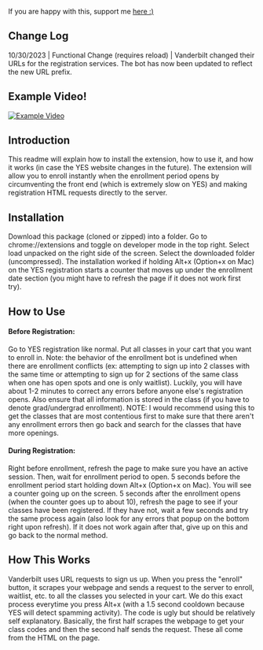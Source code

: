 If you are happy with this, support me [here :)](https://www.buymeacoffee.com/jacksonrusch)

## Change Log
10/30/2023 | Functional Change (requires reload) | Vanderbilt changed their URLs for the registration services. The bot has now been updated to reflect the new URL prefix.

## Example Video!
[![Example Video](https://user-images.githubusercontent.com/72236288/231272399-9ffbd095-120c-43a1-aeeb-1131a1aac8b8.png)](https://youtu.be/e--aPgJUGkE)

## Introduction
This readme will explain how to install the extension, how to use it, and how it works (in case the YES website changes in the future). The extension will allow you to enroll instantly when the enrollment period opens by circumventing the front end (which is extremely slow on YES) and making registration HTML requests directly to the server.

## Installation
Download this package (cloned or zipped) into a folder. Go to chrome://extensions and toggle on developer mode in the top right. Select load unpacked on the right side of the screen. Select the downloaded folder (uncompressed). The installation worked if holding Alt+x (Option+x on Mac) on the YES registration starts a counter that moves up under the enrollment date section (you might have to refresh the page if it does not work first try).

## How to Use
#### Before Registration:
Go to YES registration like normal. Put all classes in your cart that you want to enroll in. Note: the behavior of the enrollment bot is undefined when there are enrollment conflicts (ex: attempting to sign up into 2 classes with the same time or attempting to sign up for 2 sections of the same class when one has open spots and one is only waitlist). Luckily, you will have about 1-2 minutes to correct any errors before anyone else's registration opens. Also ensure that all information is stored in the class (if you have to denote grad/undergrad enrollment). NOTE: I would recommend using this to get the classes that are most contentious first to make sure that there aren't any enrollment errors then go back and search for the classes that have more openings.

#### During Registration:
Right before enrollment, refresh the page to make sure you have an active session. Then, wait for enrollment period to open. 5 seconds before the enrollment period start holding down Alt+x (Option+x on Mac). You will see a counter going up on the screen. 5 seconds after the enrollment opens (when the counter goes up to about 10), refresh the page to see if your classes have been registered. If they have not, wait a few seconds and try the same process again (also look for any errors that popup on the bottom right upon refresh). If it does not work again after that, give up on this and go back to the normal method.

## How This Works
Vanderbilt uses URL requests to sign us up. When you press the "enroll" button, it scrapes your webpage and sends a request to the server to enroll, waitlist, etc. to all the classes you selected in your cart. We do this exact process everytime you press Alt+x (with a 1.5 second cooldown because YES will detect spamming activity). The code is ugly but should be relatively self explanatory. Basically, the first half scrapes the webpage to get your class codes and then the second half sends the request. These all come from the HTML on the page.
